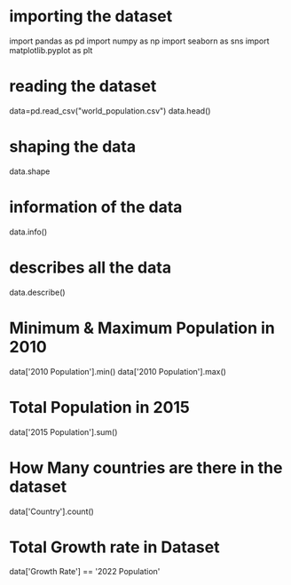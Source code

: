 # importing the dataset
import pandas as pd
import numpy as np
import seaborn as sns
import matplotlib.pyplot as plt
# reading the dataset
data=pd.read_csv("world_population.csv")
data.head()
# shaping the data
data.shape
# information of the data
data.info()
# describes all the data
data.describe()
# Minimum & Maximum Population in 2010
data['2010 Population'].min()
data['2010 Population'].max()
# Total Population in 2015
data['2015 Population'].sum()
# How Many countries are there in the dataset
data['Country'].count()
# Total Growth rate in Dataset
data['Growth Rate'] == '2022 Population'
